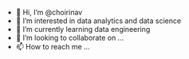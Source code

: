 - 👋 Hi, I’m @choirinav
- 👀 I’m interested in data analytics and data science
- 🌱 I’m currently learning data engineering
- 💞️ I’m looking to collaborate on ...
- 📫 How to reach me ...

<!---
choirinav/choirinav is a ✨ special ✨ repository because its `README.md` (this file) appears on your GitHub profile.
You can click the Preview link to take a look at your changes.
--->
